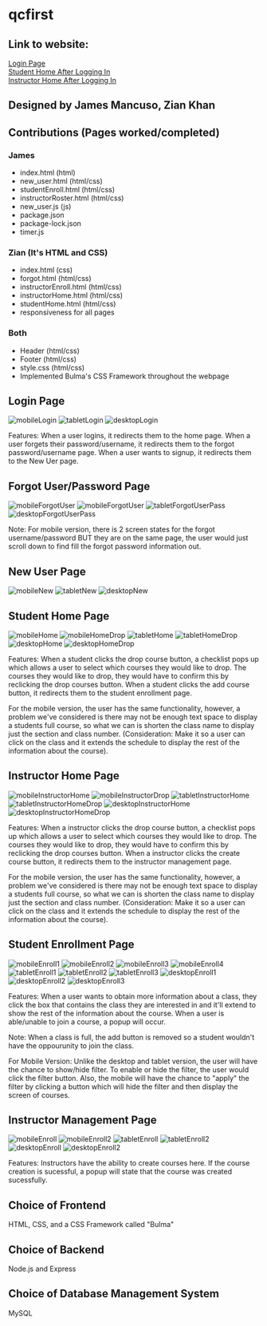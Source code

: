# qcfirst

## Link to website:
[Login Page](https://qc-first.herokuapp.com/) <br>
[Student Home After Logging In](https://qc-first.herokuapp.com/html/studentHome.html) <br>
[Instructor Home After Logging In](https://qc-first.herokuapp.com/html/instructorHome.html) <br>

## Designed by James Mancuso, Zian Khan

## Contributions (Pages worked/completed)

### James 
  - index.html  (html)  
  - new_user.html  (html/css) 
  - studentEnroll.html  (html/css)
  - instructorRoster.html (html/css)
  - new_user.js  (js)
  - package.json
  - package-lock.json
  - timer.js

### Zian (It's HTML and CSS)
  - index.html (css)
  - forgot.html  (html/css)
  - instructorEnroll.html  (html/css)
  - instructorHome.html  (html/css)
  - studentHome.html  (html/css)
  - responsiveness for all pages

### Both
  - Header  (html/css)
  - Footer  (html/css)
  - style.css  (html/css)
  - Implemented Bulma's CSS Framework throughout the webpage
<!--
You and your partner should commit and push your visual designs to your GitHub repository (qcfirst). You should then create a README (instructions below) including your visual designs and any other information you want to include about your site (features, contributors, purpose of the website, etc).
--> 
<!--
## Purpose:
<p>qcfirst was made to serve as a way for students and instructors to manage their courses (whether that included adding, dropping). Students and Instructors have the ability to view their shcedules and to obtain more information about courses. </p>
-->

## Login Page
![mobileLogin](./img/mobile/login.png)
![tabletLogin](./img/tablet/login.png)
![desktopLogin](./img/desktop/login.png)

<p>Features: When a user logins, it redirects them to the home page. When a user forgets their password/username, it redirects them to the forgot password/username page. When a user wants to signup, it redirects them to the New Uer page.</p>


## Forgot User/Password Page
![mobileForgotUser](./img/mobile/forgot_username.png)
![mobileForgotUser](./img/mobile/forgot_password.png)
![tabletForgotUserPass](./img/tablet/forgot_user_password.png)
![desktopForgotUserPass](./img/desktop/forgot_user_pass.png)


<p>Note: For mobile version, there is 2 screen states for the forgot username/password BUT they are on the same page, the user would just scroll down to find fill the forgot password information out. </p>

## New User Page
![mobileNew](./img/mobile/create_user.png)
![tabletNew](./img/tablet/new_user.png)
![desktopNew](./img/desktop/new_user.png)


## Student Home Page 

![mobileHome](./img/mobile/student_home.png)
![mobileHomeDrop](./img/mobile/student_home_drop.png)
![tabletHome](./img/tablet/student_home1.png)
![tabletHomeDrop](./img/tablet/student_home2.png)
![desktopHome](./img/desktop/student_home.png)
![desktopHomeDrop](./img/desktop/student_home_drop.png)

<p> Features: When a student clicks the drop course button, a checklist pops up which allows a user to select which courses they would like to drop. The courses they would like to drop, they would have to confirm this by reclicking the drop courses button. When a student clicks the add course button, it redirects them to the student enrollment page. </p>

<p>For the mobile version, the user has the same functionality, however, a problem we've considered is there may not be enough text space to display a students full course, so what we can is shorten the class name to display just the section and class number. (Consideration: Make it so a user can click on the class and it extends the schedule to display the rest of the information about the course).</p>


## Instructor Home Page
![mobileInstructorHome](./img/mobile/instructor_home1.png)
![mobileInstructorDrop](./img/mobile/instructor_home2.png)
![tabletInstructorHome](./img/tablet/instructor_home1.png)
![tabletInstructorHomeDrop](./img/tablet/instructor_home2.png)
![desktopInstructorHome](./img/desktop/instructor_home1.png)
![desktopInstructorHomeDrop](./img/desktop/instructor_home2.png)


<p> Features: When a instructor clicks the drop course button, a checklist pops up which allows a user to select which courses they would like to drop. The courses they would like to drop, they would have to confirm this by reclicking the drop courses button. When a instructor clicks the create course button, it redirects them to the instructor management page. </p>

<p>For the mobile version, the user has the same functionality, however, a problem we've considered is there may not be enough text space to display a students full course, so what we can is shorten the class name to display just the section and class number. (Consideration: Make it so a user can click on the class and it extends the schedule to display the rest of the information about the course).</p>

## Student Enrollment Page
![mobileEnroll1](./img/mobile/student_enroll_filter.png)
![mobileEnroll2](./img/mobile/student_enroll_nonfilter.png)
![mobileEnroll3](./img/mobile/student_enroll_failed.png)
![mobileEnroll4](./img/mobile/student_enroll_sucess.png)
![tabletEnroll1](./img/tablet/student_enroll1.png)
![tabletEnroll2](./img/tablet/student_enroll2.png)
![tabletEnroll3](./img/tablet/student_enroll3.png)
![desktopEnroll1](./img/desktop/student_enroll1.png)
![desktopEnroll2](./img/desktop/student_enroll2.png)
![desktopEnroll3](./img/desktop/student_enroll3.png)

<p>Features: When a user wants to obtain more information about a class, they click the box that contains the class they are interested in and it'll extend to show the rest of the information about the course. When a user is able/unable to join a course, a popup will occur.</p>

<p>Note: When a class is full, the add button is removed so a student wouldn't have the oppourunity to join the class.</p>

<p>For Mobile Version: Unlike the desktop and tablet version, the user will have the chance to show/hide filter. To enable or hide the filter, the user would click the filter button. Also, the mobile will have the chance to "apply" the filter by clicking a button which will hide the filter and then display the screen of courses.</p>


## Instructor Management Page
![mobileEnroll](./img/mobile/instructor_enroll1.png)
![mobileEnroll2](./img/mobile/instructor_enroll2.png)
![tabletEnroll](./img/tablet/instructor_enroll1.png)
![tabletEnroll2](./img/tablet/instructor_enroll2.png)
![desktopEnroll](./img/desktop/instructor_1.png)
![desktopEnroll2](./img/desktop/instructor_2.png)

<p>Features: Instructors have the ability to create courses here. If the course creation is sucessful, a popup will state that the course was created sucessfully. </p>

## Choice of Frontend
<p>HTML, CSS, and a CSS Framework called "Bulma"</p>

## Choice of Backend
<p>Node.js and Express</p>

## Choice of Database Management System
<p>MySQL</p>

